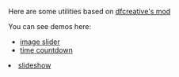 Here are some utilities based on <a href="https://github.com/dfcreative/mod/">dfcreative's mod</a>

You can see demos here:
<ul>
<li>
<a href="http://cakeinpanic.github.io/modBasedStuff/slider.html">image slider</a></li>
<li>
<a href="http://cakeinpanic.github.io/modBasedStuff/countdown.html">time countdown</a></li>
</ul>
<li><a href="http://cakeinpanic.github.io/modBasedStuff/slideshow.html">slideshow</a></li>
</ul>
